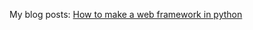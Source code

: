 My blog posts:
[How to make a web framework in python]([https://zachyboy12.github.io/zachyboy12.gitub.io/blog-posts/make-](https://zachyboy12.github.io/zachyboy12.gitub.io/blog-posts/make-a-web-framework-with-python-part-1))
